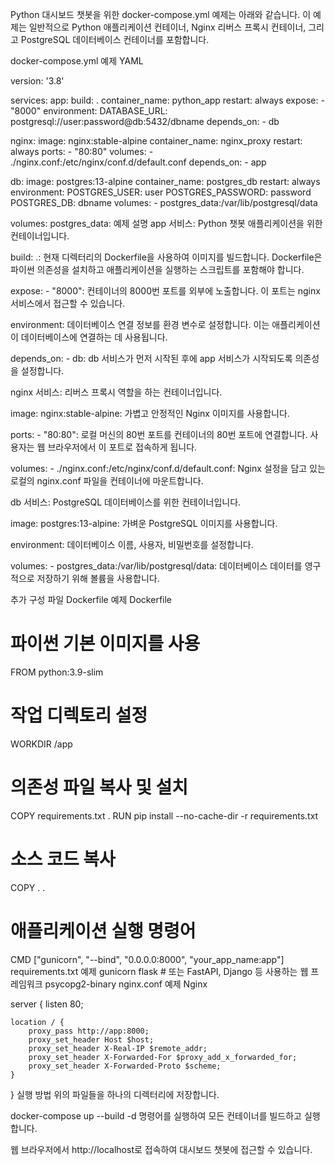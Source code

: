 Python 대시보드 챗봇을 위한 docker-compose.yml 예제는 아래와 같습니다. 이 예제는 일반적으로 Python 애플리케이션 컨테이너, Nginx 리버스 프록시 컨테이너, 그리고 PostgreSQL 데이터베이스 컨테이너를 포함합니다.

docker-compose.yml 예제
YAML

version: '3.8'

services:
  app:
    build: .
    container_name: python_app
    restart: always
    expose:
      - "8000"
    environment:
      DATABASE_URL: postgresql://user:password@db:5432/dbname
    depends_on:
      - db

  nginx:
    image: nginx:stable-alpine
    container_name: nginx_proxy
    restart: always
    ports:
      - "80:80"
    volumes:
      - ./nginx.conf:/etc/nginx/conf.d/default.conf
    depends_on:
      - app

  db:
    image: postgres:13-alpine
    container_name: postgres_db
    restart: always
    environment:
      POSTGRES_USER: user
      POSTGRES_PASSWORD: password
      POSTGRES_DB: dbname
    volumes:
      - postgres_data:/var/lib/postgresql/data

volumes:
  postgres_data:
예제 설명
app 서비스: Python 챗봇 애플리케이션을 위한 컨테이너입니다.

build: .: 현재 디렉터리의 Dockerfile을 사용하여 이미지를 빌드합니다. Dockerfile은 파이썬 의존성을 설치하고 애플리케이션을 실행하는 스크립트를 포함해야 합니다.

expose: - "8000": 컨테이너의 8000번 포트를 외부에 노출합니다. 이 포트는 nginx 서비스에서 접근할 수 있습니다.

environment: 데이터베이스 연결 정보를 환경 변수로 설정합니다. 이는 애플리케이션이 데이터베이스에 연결하는 데 사용됩니다.

depends_on: - db: db 서비스가 먼저 시작된 후에 app 서비스가 시작되도록 의존성을 설정합니다.

nginx 서비스: 리버스 프록시 역할을 하는 컨테이너입니다.

image: nginx:stable-alpine: 가볍고 안정적인 Nginx 이미지를 사용합니다.

ports: - "80:80": 로컬 머신의 80번 포트를 컨테이너의 80번 포트에 연결합니다. 사용자는 웹 브라우저에서 이 포트로 접속하게 됩니다.

volumes: - ./nginx.conf:/etc/nginx/conf.d/default.conf: Nginx 설정을 담고 있는 로컬의 nginx.conf 파일을 컨테이너에 마운트합니다.

db 서비스: PostgreSQL 데이터베이스를 위한 컨테이너입니다.

image: postgres:13-alpine: 가벼운 PostgreSQL 이미지를 사용합니다.

environment: 데이터베이스 이름, 사용자, 비밀번호를 설정합니다.

volumes: - postgres_data:/var/lib/postgresql/data: 데이터베이스 데이터를 영구적으로 저장하기 위해 볼륨을 사용합니다.

추가 구성 파일
Dockerfile 예제
Dockerfile

# 파이썬 기본 이미지를 사용
FROM python:3.9-slim

# 작업 디렉토리 설정
WORKDIR /app

# 의존성 파일 복사 및 설치
COPY requirements.txt .
RUN pip install --no-cache-dir -r requirements.txt

# 소스 코드 복사
COPY . .

# 애플리케이션 실행 명령어
CMD ["gunicorn", "--bind", "0.0.0.0:8000", "your_app_name:app"]
requirements.txt 예제
gunicorn
flask # 또는 FastAPI, Django 등 사용하는 웹 프레임워크
psycopg2-binary
nginx.conf 예제
Nginx

server {
    listen 80;

    location / {
        proxy_pass http://app:8000;
        proxy_set_header Host $host;
        proxy_set_header X-Real-IP $remote_addr;
        proxy_set_header X-Forwarded-For $proxy_add_x_forwarded_for;
        proxy_set_header X-Forwarded-Proto $scheme;
    }
}
실행 방법
위의 파일들을 하나의 디렉터리에 저장합니다.

docker-compose up --build -d 명령어를 실행하여 모든 컨테이너를 빌드하고 실행합니다.

웹 브라우저에서 http://localhost로 접속하여 대시보드 챗봇에 접근할 수 있습니다.
